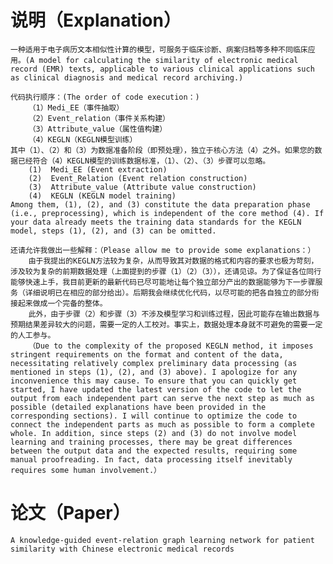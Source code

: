 # 说明（Explanation）
    一种适用于电子病历文本相似性计算的模型，可服务于临床诊断、病案归档等多种不同临床应用。(A model for calculating the similarity of electronic medical record (EMR) texts, applicable to various clinical applications such as clinical diagnosis and medical record archiving.)
    
    代码执行顺序：(The order of code execution：)
        （1）Medi_EE（事件抽取）
        （2）Event_relation（事件关系构建）
        （3）Attribute_value（属性值构建）
        （4）KEGLN（KEGLN模型训练）
    其中（1）、（2）和（3）为数据准备阶段（即预处理），独立于核心方法（4）之外。如果您的数据已经符合（4）KEGLN模型的训练数据标准，（1）、（2）、（3）步骤可以忽略。
        (1)  Medi_EE (Event extraction)
        (2)  Event_Relation (Event relation construction)
        (3)  Attribute_value (Attribute value construction)
        (4)  KEGLN (KEGLN model training)
    Among them, (1), (2), and (3) constitute the data preparation phase (i.e., preprocessing), which is independent of the core method (4). If your data already meets the training data standards for the KEGLN model, steps (1), (2), and (3) can be omitted.

    还请允许我做出一些解释：（Please allow me to provide some explanations：）
        由于我提出的KEGLN方法较为复杂，从而导致其对数据的格式和内容的要求也极为苛刻，涉及较为复杂的前期数据处理（上面提到的步骤（1）（2）（3）），还请见谅。为了保证各位同行能够快速上手，我目前更新的最新代码已尽可能地让每个独立部分产出的数据能够为下一步骤服务（详细说明已在相应的部分给出）。后期我会继续优化代码，以尽可能的把各自独立的部分衔接起来做成一个完备的整体。
        此外，由于步骤（2）和步骤（3）不涉及模型学习和训练过程，因此可能存在输出数据与预期结果差异较大的问题，需要一定的人工校对。事实上，数据处理本身就不可避免的需要一定的人工参与。
        （Due to the complexity of the proposed KEGLN method, it imposes stringent requirements on the format and content of the data, necessitating relatively complex preliminary data processing (as mentioned in steps (1), (2), and (3) above). I apologize for any inconvenience this may cause. To ensure that you can quickly get started, I have updated the latest version of the code to let the output from each independent part can serve the next step as much as possible (detailed explanations have been provided in the corresponding sections). I will continue to optimize the code to connect the independent parts as much as possible to form a complete whole. In addition, since steps (2) and (3) do not involve model learning and training processes, there may be great differences between the output data and the expected results, requiring some manual proofreading. In fact, data processing itself inevitably requires some human involvement.）

# 论文（Paper）
    A knowledge-guided event-relation graph learning network for patient similarity with Chinese electronic medical records